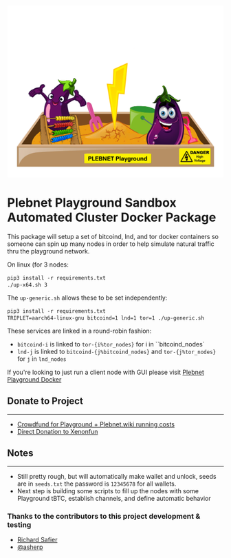 ![create lnd wallet image](/images/PlebnetPlayground.png)
# Plebnet Playground Sandbox Automated Cluster Docker Package
This package will setup a set of bitcoind, lnd, and tor docker containers so someone can spin up many nodes in order to help simulate natural traffic thru the playground network.


On linux (for 3 nodes:
```console
pip3 install -r requirements.txt
./up-x64.sh 3
```

The `up-generic.sh` allows these to be set independently:

```console
pip3 install -r requirements.txt
TRIPLET=aarch64-linux-gnu bitcoind=1 lnd=1 tor=1 ./up-generic.sh
```

These services are linked in a round-robin fashion:

* `bitcoind-i` is linked to `tor-{i%tor_nodes}` for i in ``bitcoind_nodes`
* `lnd-j` is linked to `bitcoind-{j%bitcoind_nodes}` and `tor-{j%tor_nodes}` for `j` in `lnd_nodes`

If you're looking to just run a client node with GUI please visit [Plebnet Playground Docker](https://github.com/PLEBNET-PLAYGROUND/plebnet-playground-docker)
## Donate to Project
***
- [Crowdfund for Playground + Plebnet.wiki running costs](https://btcpay.xenon.fun/apps/477A5RjNYiRcHWZUm4di4V6DFLnx/crowdfund)
- [Direct Donation to Xenonfun](https://btcpay.xenon.fun/apps/41Cvr8bo3LgG42kmNyyDccvMzK2U/crowdfund)
## Notes
***
- Still pretty rough, but will automatically make wallet and unlock, seeds are in ```seeds.txt``` the password is ```12345678``` for all wallets.
- Next step is building some scripts to fill up the nodes with some Playground tBTC, establish channels, and define automatic behavior
### Thanks to the contributors to this project development & testing
- [Richard Safier](https://github.com/rsafier)
- [@asherp](https://github.com/asherp)
